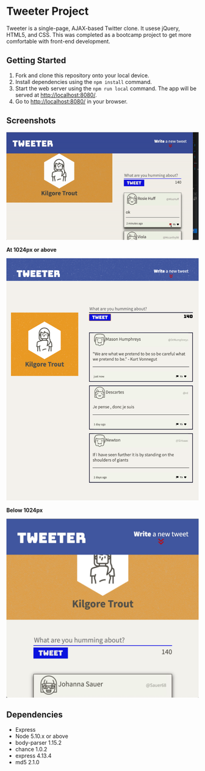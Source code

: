 # Tweeter Project

Tweeter is a single-page, AJAX-based Twitter clone. It usese jQuery, HTML5, and CSS. This was completed as a bootcamp project to get more comfortable with front-end development.

## Getting Started

1. Fork and clone this repository onto your local device.
2. Install dependencies using the `npm install` command.
3. Start the web server using the `npm run local` command. The app will be served at <http://localhost:8080/>.
4. Go to <http://localhost:8080/> in your browser.

## Screenshots
![In Action](https://github.com/FortunateSmith/tweeter/blob/master/public/images/tweeter.gif?raw=true)

**At 1024px or above**


<img width="768" src="./public/images/At_1024px.png">

**Below 1024px**


<img width="768" src="https://github.com/FortunateSmith/tweeter/blob/master/public/images/%3C1024px.jpg">

## Dependencies

- Express
- Node 5.10.x or above
- body-parser 1.15.2
- chance 1.0.2
- express 4.13.4
- md5 2.1.0
